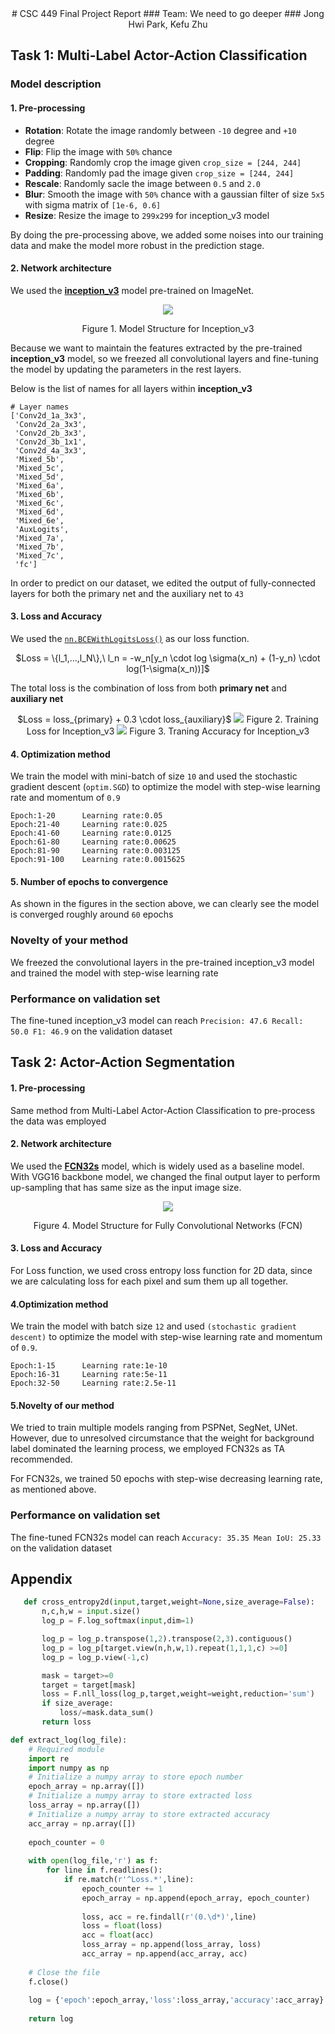 <center>
# CSC 449 Final Project Report
### Team: We need to go deeper
### Jong Hwi Park, Kefu Zhu
</center>

## Task 1: Multi-Label Actor-Action Classification

### Model description 

#### 1. Pre-processing

- **Rotation**: Rotate the image randomly between `-10` degree and `+10` degree
- **Flip**: Flip the image with `50%` chance
- **Cropping**: Randomly crop the image given `crop_size = [244, 244]`
- **Padding**: Randomly pad the image given `crop_size = [244, 244]`
- **Rescale**: Randomly sacle the image between `0.5` and `2.0`
- **Blur**: Smooth the image with `50%` chance with a gaussian filter of size `5x5` with sigma matrix of `[1e-6, 0.6]`
- **Resize**: Resize the image to `299x299` for inception_v3 model 

By doing the pre-processing above, we added some noises into our training data and make the model more robust in the prediction stage.

#### 2. Network architecture

We used the [**inception_v3**](https://arxiv.org/abs/1512.00567) model pre-trained on ImageNet. 

<center>
<img src='graphs/Inception_v3_structure.png'>

Figure 1. Model Structure for Inception_v3
</center>


Because we want to maintain the features extracted by the pre-trained **inception_v3** model, so we freezed all convolutional layers and fine-tuning the model by updating the parameters in the rest layers.

Below is the list of names for all layers within **inception_v3**

```
# Layer names
['Conv2d_1a_3x3',
 'Conv2d_2a_3x3',
 'Conv2d_2b_3x3',
 'Conv2d_3b_1x1',
 'Conv2d_4a_3x3',
 'Mixed_5b',
 'Mixed_5c',
 'Mixed_5d',
 'Mixed_6a',
 'Mixed_6b',
 'Mixed_6c',
 'Mixed_6d',
 'Mixed_6e',
 'AuxLogits',
 'Mixed_7a',
 'Mixed_7b',
 'Mixed_7c',
 'fc']
```

In order to predict on our dataset, we edited the output of fully-connected layers for both the primary net and the auxiliary net to `43`



#### 3. Loss and Accuracy

We used the [`nn.BCEWithLogitsLoss()`](https://pytorch.org/docs/stable/nn.html) as our loss function. 

<center>
$Loss = \{l_1,...,l_N\},\ l_n = -w_n[y_n \cdot log \sigma(x_n) + (1-y_n) \cdot log(1-\sigma(x_n))]$
</center>

The total loss is the combination of loss from both **primary net** and **auxiliary net**

<center>
$Loss = loss_{primary} + 0.3 \cdot loss_{auxiliary}$

<img src='graphs/loss.png'>
Figure 2. Training Loss for Inception_v3

<img src='graphs/accuracy.png'>
Figure 3. Traning Accuracy for Inception_v3
</center>

#### 4. Optimization method

We train the model with mini-batch of size `10` and used the stochastic gradient descent (`optim.SGD`) to optimize the model with step-wise learning rate and momentum of `0.9`

```
Epoch:1-20		Learning rate:0.05
Epoch:21-40		Learning rate:0.025
Epoch:41-60		Learning rate:0.0125
Epoch:61-80		Learning rate:0.00625
Epoch:81-90		Learning rate:0.003125
Epoch:91-100	Learning rate:0.0015625
```

#### 5. Number of epochs to convergence

As shown in the figures in the section above, we can clearly see the model is converged roughly around `60` epochs

### Novelty of your method

We freezed the convolutional layers in the pre-trained inception_v3 model and trained the model with step-wise learning rate

### Performance on validation set

The fine-tuned inception_v3 model can reach `Precision: 47.6 Recall: 50.0 F1: 46.9` on the validation dataset

## Task 2: Actor-Action Segmentation

#### 1. Pre-processing

Same method from Multi-Label Actor-Action Classification to pre-process the data was employed

#### 2. Network architecture

We used the
[**FCN32s**](https://www.cv-foundation.org/openaccess/content_cvpr_2015/papers/Long_Fully_Convolutional_Networks_2015_CVPR_paper.pdf) model, which is widely used as a baseline model. With VGG16 backbone model, we changed the final output layer to perform up-sampling that has same size as the input image size.

<center>
<img src='graphs/FCN32s_structure.png'>

Figure 4. Model Structure for Fully Convolutional Networks (FCN)
</center>

#### 3. Loss and Accuracy

For Loss function, we used cross entropy loss function for 2D data, since we are calculating loss for each pixel and sum them up all together.

#### 4.Optimization method

We train the model with batch size `12` and used `(stochastic gradient descent)` to optimize the model with step-wise learning rate and momentum of `0.9`. 

```
Epoch:1-15		Learning rate:1e-10
Epoch:16-31		Learning rate:5e-11
Epoch:32-50		Learning rate:2.5e-11
```

#### 5.Novelty of our method

We tried to train multiple models ranging from PSPNet, SegNet, UNet. However, due to unresolved circumstance that the weight for background label dominated the learning process, we employed FCN32s as TA recommended.

For FCN32s, we trained 50 epochs with step-wise decreasing learning rate, as mentioned above.

### Performance on validation set

The fine-tuned FCN32s model can reach `Accuracy: 35.35 Mean IoU: 25.33` on the validation dataset

## Appendix

```python
   def cross_entropy2d(input,target,weight=None,size_average=False):
       n,c,h,w = input.size()
       log_p = F.log_softmax(input,dim=1)

       log_p = log_p.transpose(1,2).transpose(2,3).contiguous()
       log_p = log_p[target.view(n,h,w,1).repeat(1,1,1,c) >=0]
       log_p = log_p.view(-1,c)

       mask = target>=0
       target = target[mask]
       loss = F.nll_loss(log_p,target,weight=weight,reduction='sum')
       if size_average:
           loss/=mask.data_sum()
       return loss
```

```python
def extract_log(log_file):
    # Required module
    import re
    import numpy as np
    # Initialize a numpy array to store epoch number
    epoch_array = np.array([])
    # Initialize a numpy array to store extracted loss
    loss_array = np.array([])
    # Initialize a numpy array to store extracted accuracy
    acc_array = np.array([])
    
    epoch_counter = 0
    
    with open(log_file,'r') as f:
        for line in f.readlines():
            if re.match(r'^Loss.*',line):
                epoch_counter += 1
                epoch_array = np.append(epoch_array, epoch_counter)
                
                loss, acc = re.findall(r'(0.\d*)',line)
                loss = float(loss)
                acc = float(acc)
                loss_array = np.append(loss_array, loss)
                acc_array = np.append(acc_array, acc)
                
    # Close the file            
    f.close()
                
    log = {'epoch':epoch_array,'loss':loss_array,'accuracy':acc_array}
    
    return log
```
